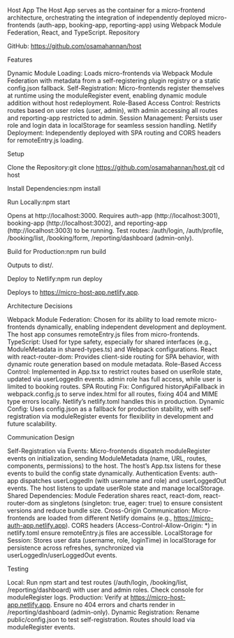 Host App
The Host App serves as the container for a micro-frontend architecture, orchestrating the integration of independently deployed micro-frontends (auth-app, booking-app, reporting-app) using Webpack Module Federation, React, and TypeScript.
Repository

GitHub: https://github.com/osamahannan/host

Features

Dynamic Module Loading: Loads micro-frontends via Webpack Module Federation with metadata from a self-registering plugin registry or a static config.json fallback.
Self-Registration: Micro-frontends register themselves at runtime using the moduleRegister event, enabling dynamic module addition without host redeployment.
Role-Based Access Control: Restricts routes based on user roles (user, admin), with admin accessing all routes and reporting-app restricted to admin.
Session Management: Persists user role and login data in localStorage for seamless session handling.
Netlify Deployment: Independently deployed with SPA routing and CORS headers for remoteEntry.js loading.

Setup

Clone the Repository:git clone https://github.com/osamahannan/host.git
cd host


Install Dependencies:npm install


Run Locally:npm start


Opens at http://localhost:3000.
Requires auth-app (http://localhost:3001), booking-app (http://localhost:3002), and reporting-app (http://localhost:3003) to be running.
Test routes: /auth/login, /auth/profile, /booking/list, /booking/form, /reporting/dashboard (admin-only).


Build for Production:npm run build


Outputs to dist/.


Deploy to Netlify:npm run deploy


Deploys to https://micro-host-app.netlify.app.



Architecture Decisions

Webpack Module Federation: Chosen for its ability to load remote micro-frontends dynamically, enabling independent development and deployment. The host app consumes remoteEntry.js files from micro-frontends.
TypeScript: Used for type safety, especially for shared interfaces (e.g., ModuleMetadata in shared-types.ts) and Webpack configurations.
React with react-router-dom: Provides client-side routing for SPA behavior, with dynamic route generation based on module metadata.
Role-Based Access Control: Implemented in App.tsx to restrict routes based on userRole state, updated via userLoggedIn events. admin role has full access, while user is limited to booking routes.
SPA Routing Fix: Configured historyApiFallback in webpack.config.js to serve index.html for all routes, fixing 404 and MIME type errors locally. Netlify’s netlify.toml handles this in production.
Dynamic Config: Uses config.json as a fallback for production stability, with self-registration via moduleRegister events for flexibility in development and future scalability.

Communication Design

Self-Registration via Events: Micro-frontends dispatch moduleRegister events on initialization, sending ModuleMetadata (name, URL, routes, components, permissions) to the host. The host’s App.tsx listens for these events to build the config state dynamically.
Authentication Events: auth-app dispatches userLoggedIn (with username and role) and userLoggedOut events. The host listens to update userRole state and manage localStorage.
Shared Dependencies: Module Federation shares react, react-dom, react-router-dom as singletons (singleton: true, eager: true) to ensure consistent versions and reduce bundle size.
Cross-Origin Communication: Micro-frontends are loaded from different Netlify domains (e.g., https://micro-auth-app.netlify.app). CORS headers (Access-Control-Allow-Origin: *) in netlify.toml ensure remoteEntry.js files are accessible.
LocalStorage for Session: Stores user data (username, role, loginTime) in localStorage for persistence across refreshes, synchronized via userLoggedIn/userLoggedOut events.

Testing

Local: Run npm start and test routes (/auth/login, /booking/list, /reporting/dashboard) with user and admin roles. Check console for moduleRegister logs.
Production: Verify at https://micro-host-app.netlify.app. Ensure no 404 errors and charts render in /reporting/dashboard (admin-only).
Dynamic Registration: Rename public/config.json to test self-registration. Routes should load via moduleRegister events.
